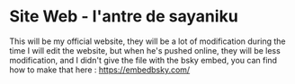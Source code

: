 # Site Web - l'antre de sayaniku
 
This will be my official website, they will be a lot of modification during the time I will edit the website, but when he's pushed online, they will be less modification, and I didn't give the file with the bsky embed, you can find how to make that here : https://embedbsky.com/